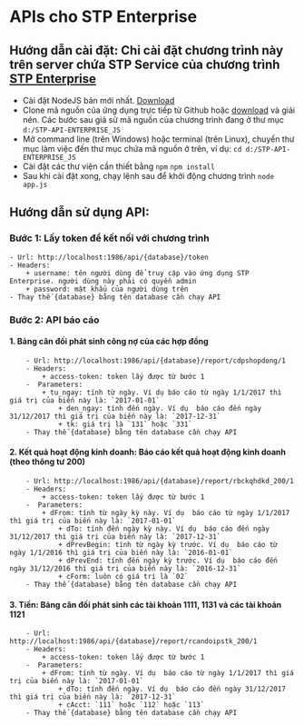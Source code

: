 # APIs cho STP Enterprise
## Hướng dẫn cài đặt: Chỉ cài đặt chương trình này trên server chứa STP Service của chương trình [STP Enterprise](https://ungdungquanly.vn/downloads/STP_ENTERPRISE_FULL_2017.exe)
  * Cài đặt NodeJS bản mới nhất. [Download](https://nodejs.org)
  * Clone mã nguồn của ứng dụng trực tiếp từ Github hoặc [download](https://github.com/pvtruong/stp-api-enterprise-js/archive/master.zip) và giải nén. Các bước sau giả sử mã nguồn của chương trình đang ở thư mục `d:/STP-API-ENTERPRISE_JS`
  * Mở command line (trên Windows) hoặc terminal (trên Linux), chuyển thư mục làm việc đến thư mục chứa mã nguồn ở trên, ví dụ:
  `cd d:/STP-API-ENTERPRISE_JS`
  * Cài đặt các thư viện cần thiết bằng `npm`
  `npm install`
  * Sau khi cài đặt xong, chạy lệnh sau để khởi động chương trình
  `node app.js`
## Hướng dẫn sử dụng API:
### Bước 1: Lấy token để kết nối với chương trình
	- Url: http://localhost:1986/api/{database}/token
	- Headers:
		+ username: tên người dùng để truy cập vào ứng dụng STP Enterprise. người dùng này phải có quyền admin
		+ password: mật khẩu của người dùng trên
	- Thay thế {database} bằng tên database cần chạy API
### Bước 2: API báo cáo
#### 1. Bảng cân đối phát sinh công nợ của các hợp đồng
		- Url: http://localhost:1986/api/{database}/report/cdpshopdong/1
		- Headers:
			+ access-token: token lấy được từ bước 1
		-  Parameters:
			+ tu_ngay: tính từ ngày. Ví dụ báo cáo từ ngày 1/1/2017 thì giá trị của biến này là: `2017-01-01`
            	+ den_ngay: tính đến ngày. Ví dụ  báo cáo đến ngày 31/12/2017 thì giá trị của biến này là: `2017-12-31`
            	+ tk: giá trị là `131` hoặc `331`
		- Thay thế {database} bằng tên database cần chạy API
		
#### 2. Kết quả hoạt động kinh doanh: Báo cáo kết quả hoạt động kinh doanh (theo thông tư 200)
        - Url: http://localhost:1986/api/{database}/report/rbckqhdkd_200/1
		- Headers:
			+ access-token: token lấy được từ bước 1
		-  Parameters:
			+ dFrom: tính từ ngày kỳ này. Ví dụ  báo cáo từ ngày 1/1/2017 thì giá trị của biến này là: `2017-01-01`
            	+ dTo: tính đến ngày kỳ này. Ví dụ  báo cáo đến ngày 31/12/2017 thì giá trị của biến này là: `2017-12-31`
            	+ dPrevBegin: tính từ ngày kỳ trước. Ví dụ  báo cáo từ ngày 1/1/2016 thì giá trị của biến này là: `2016-01-01`
            	+ dPrevEnd: tính đến ngày kỳ trước. Ví dụ  báo cáo đến ngày 31/12/2016 thì giá trị của biến này là: `2016-12-31`
            	+ cForm: luôn có giá trị là `02`
		- Thay thế {database} bằng tên database cần chạy API
        

#### 3. Tiền: Bảng cân đối phát sinh các tài khoản 1111, 1131 và các tài khoản 1121
        - Url: http://localhost:1986/api/{database}/report/rcandoipstk_200/1
		- Headers:
			+ access-token: token lấy được từ bước 1
		-  Parameters:
			+ dFrom: tính từ ngày. Ví dụ  báo cáo từ ngày 1/1/2017 thì giá trị của biến này là: `2017-01-01`
            	+ dTo: tính đến ngày. Ví dụ  báo cáo đến ngày 31/12/2017 thì giá trị của biến này là: `2017-12-31`
            	+ cAcct: `111` hoặc `112` hoặc `113`
		- Thay thế {database} bằng tên database cần chạy API
        
 
